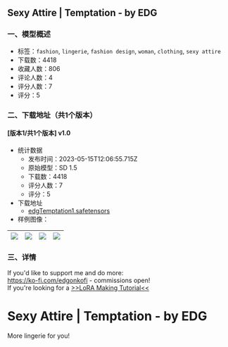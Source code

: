## Sexy Attire | Temptation - by EDG
### 一、模型概述

- 标签：`fashion`, `lingerie`, `fashion design`, `woman`, `clothing`, `sexy attire`
- 下载数：4418
- 收藏人数：806
- 评论人数：4
- 评分人数：7
- 评分：5

### 二、下载地址（共1个版本）

#### [版本1/共1个版本] v1.0

- 统计数据
  - 发布时间：2023-05-15T12:06:55.715Z
  - 原始模型：SD 1.5
  - 下载数：4418
  - 评分人数：7
  - 评分：5
- 下载地址
  - [edgTemptation1.safetensors](https://civitai.com/api/download/models/71192)
- 样例图像：

| <img src="https://image.civitai.com/xG1nkqKTMzGDvpLrqFT7WA/c5ae987f-e39a-49e2-b354-d87b37adf6f0/width=450/796573.jpeg" /> | <img src="https://image.civitai.com/xG1nkqKTMzGDvpLrqFT7WA/1f82996a-14a4-4fb9-ab5a-c57d5aaa6b40/width=450/796471.jpeg" /> | <img src="https://image.civitai.com/xG1nkqKTMzGDvpLrqFT7WA/72942580-f735-4252-a8c3-d0a88afe0724/width=450/796574.jpeg" /> | <img src="https://image.civitai.com/xG1nkqKTMzGDvpLrqFT7WA/1ae9abc2-6c50-4557-b799-f6b7c3b714fe/width=450/796470.jpeg" /> |
| ---- | ---- | ---- | ---- |


### 三、详情
<p>If you'd like to support me and do more:<br /><a target="_blank" rel="ugc" href="https://ko-fi.com/edgonkofi">https://ko-fi.com/edgonkofi</a> - commissions open!<br />If you're looking for a <a target="_blank" rel="ugc" href="https://ko-fi.com/post/EDGs-tutorials-P5P6KT5MT">&gt;&gt;LoRA Making Tutorial&lt;&lt;</a></p><h1>Sexy Attire | Temptation - by EDG</h1><p>More lingerie for you!</p>